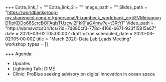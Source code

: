 +++
Extra_link_1 = ""
Extra_link_2 = ""
Image_path = ""
Slides_path = "https://worldbankgroup-my.sharepoint.com/:p:/g/personal/hkrambeck_worldbank_org/EVMmoqqxgD1IpKDDo66ScrcBOFAqlsTUzcwi2FkKFaGXmw?e=t3RtYI"
Video_path = "http://wbmsvctcs04/tcs/?id=7d880cf3-778d-4166-b671-923f15815a67"
date = 2020-03-02T05:00:00Z
draft = true
scheduled_date = 2020-03-02T05:00:00Z
title = "March 2020: Data Lab Leads Meeting"
workshop_types = []

+++
Agenda:

* Updates
* Lightning Talk: DIME
* Clinic: ProBlue seeking advisory on digital innovation in ocean space